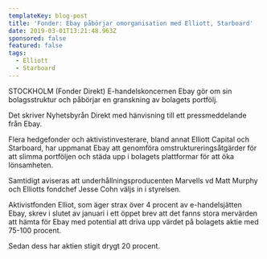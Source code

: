 ```yaml
---
templateKey: blog-post
title: 'Fonder: Ebay påbörjar omorganisation med Elliott, Starboard'
date: 2019-03-01T13:21:48.963Z
sponsored: false
featured: false
tags:
  - Elliott
  - Starboard
---
```

STOCKHOLM (Fonder Direkt) E-handelskoncernen Ebay gör om sin bolagsstruktur och påbörjar en granskning av bolagets portfölj.



Det skriver Nyhetsbyrån Direkt med hänvisning till ett pressmeddelande från Ebay.



Flera hedgefonder och aktivistinvesterare, bland annat Elliott Capital och Starboard, har uppmanat Ebay att genomföra omstruktureringsåtgärder för att slimma portföljen och städa upp i bolagets plattformar för att öka lönsamheten.



Samtidigt aviseras att underhållningsproducenten Marvells vd Matt Murphy och Elliotts fondchef Jesse Cohn väljs in i styrelsen.



Aktivistfonden Elliot, som äger strax över 4 procent av e-handelsjätten Ebay, skrev i slutet av januari i ett öppet brev att det fanns stora mervärden att hämta för Ebay med potential att driva upp värdet på bolagets aktie med 75-100 procent.



Sedan dess har aktien stigit drygt 20 procent.
